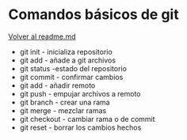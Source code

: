 # Comandos básicos de git
[Volver al readme.md](README.md)
- git init - inicializa repositorio
- git add - añade a git archivos 
- git status -estado del repositorio
- git commit - confirmar cambios
- git add - añadir remoto
- git push - empujar archivos a remoto
- git branch - crear una rama
- git merge - mezclar ramas
- git checkout - cambiar rama o de commit 
- git reset - borrar los cambios hechos 
